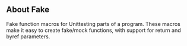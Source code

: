 ## About Fake

Fake function macros for Unittesting parts of a program.
These macros make it easy to create fake/mock functions, with support for return and byref
parameters.

